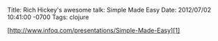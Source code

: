 Title: Rich Hickey's awesome talk: Simple Made Easy
Date: 2012/07/02 10:41:00 -0700
Tags: clojure


[http://www.infoq.com/presentations/Simple-Made-Easy][1]



[1]: http://www.infoq.com/presentations/Simple-Made-Easy
